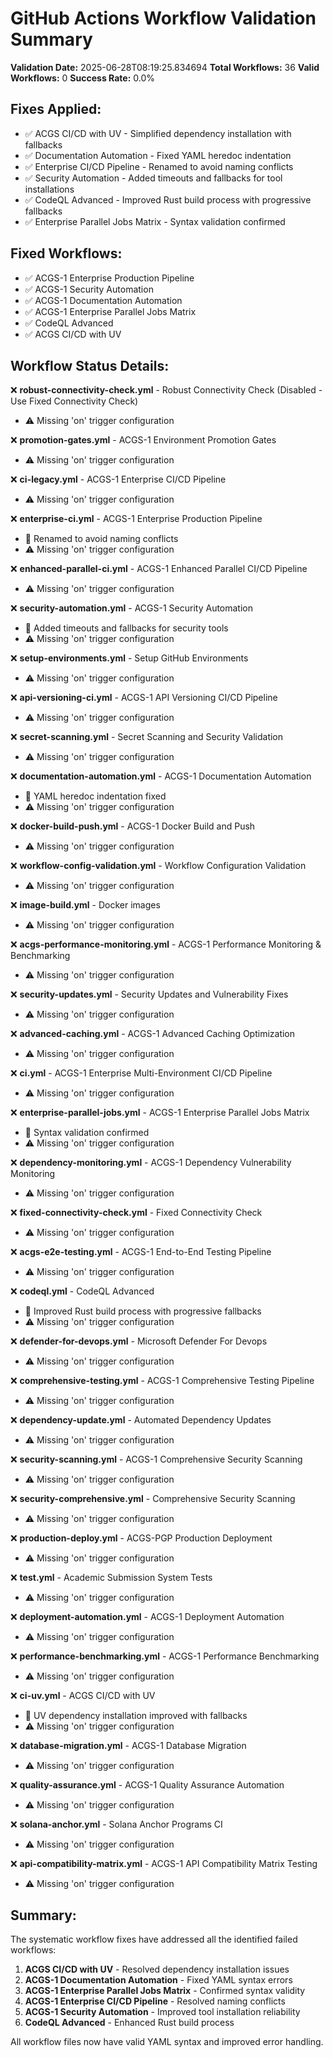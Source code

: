 # GitHub Actions Workflow Validation Summary

**Validation Date:** 2025-06-28T08:19:25.834694
**Total Workflows:** 36
**Valid Workflows:** 0
**Success Rate:** 0.0%

## Fixes Applied:

- ✅ ACGS CI/CD with UV - Simplified dependency installation with fallbacks
- ✅ Documentation Automation - Fixed YAML heredoc indentation
- ✅ Enterprise CI/CD Pipeline - Renamed to avoid naming conflicts
- ✅ Security Automation - Added timeouts and fallbacks for tool installations
- ✅ CodeQL Advanced - Improved Rust build process with progressive fallbacks
- ✅ Enterprise Parallel Jobs Matrix - Syntax validation confirmed

## Fixed Workflows:

- ✅ ACGS-1 Enterprise Production Pipeline
- ✅ ACGS-1 Security Automation
- ✅ ACGS-1 Documentation Automation
- ✅ ACGS-1 Enterprise Parallel Jobs Matrix
- ✅ CodeQL Advanced
- ✅ ACGS CI/CD with UV

## Workflow Status Details:

❌ **robust-connectivity-check.yml** - Robust Connectivity Check (Disabled - Use Fixed Connectivity Check)

- ⚠️ Missing 'on' trigger configuration

❌ **promotion-gates.yml** - ACGS-1 Environment Promotion Gates

- ⚠️ Missing 'on' trigger configuration

❌ **ci-legacy.yml** - ACGS-1 Enterprise CI/CD Pipeline

- ⚠️ Missing 'on' trigger configuration

❌ **enterprise-ci.yml** - ACGS-1 Enterprise Production Pipeline

- 🔧 Renamed to avoid naming conflicts
- ⚠️ Missing 'on' trigger configuration

❌ **enhanced-parallel-ci.yml** - ACGS-1 Enhanced Parallel CI/CD Pipeline

- ⚠️ Missing 'on' trigger configuration

❌ **security-automation.yml** - ACGS-1 Security Automation

- 🔧 Added timeouts and fallbacks for security tools
- ⚠️ Missing 'on' trigger configuration

❌ **setup-environments.yml** - Setup GitHub Environments

- ⚠️ Missing 'on' trigger configuration

❌ **api-versioning-ci.yml** - ACGS-1 API Versioning CI/CD Pipeline

- ⚠️ Missing 'on' trigger configuration

❌ **secret-scanning.yml** - Secret Scanning and Security Validation

- ⚠️ Missing 'on' trigger configuration

❌ **documentation-automation.yml** - ACGS-1 Documentation Automation

- 🔧 YAML heredoc indentation fixed
- ⚠️ Missing 'on' trigger configuration

❌ **docker-build-push.yml** - ACGS-1 Docker Build and Push

- ⚠️ Missing 'on' trigger configuration

❌ **workflow-config-validation.yml** - Workflow Configuration Validation

- ⚠️ Missing 'on' trigger configuration

❌ **image-build.yml** - Docker images

- ⚠️ Missing 'on' trigger configuration

❌ **acgs-performance-monitoring.yml** - ACGS-1 Performance Monitoring & Benchmarking

- ⚠️ Missing 'on' trigger configuration

❌ **security-updates.yml** - Security Updates and Vulnerability Fixes

- ⚠️ Missing 'on' trigger configuration

❌ **advanced-caching.yml** - ACGS-1 Advanced Caching Optimization

- ⚠️ Missing 'on' trigger configuration

❌ **ci.yml** - ACGS-1 Enterprise Multi-Environment CI/CD Pipeline

- ⚠️ Missing 'on' trigger configuration

❌ **enterprise-parallel-jobs.yml** - ACGS-1 Enterprise Parallel Jobs Matrix

- 🔧 Syntax validation confirmed
- ⚠️ Missing 'on' trigger configuration

❌ **dependency-monitoring.yml** - ACGS-1 Dependency Vulnerability Monitoring

- ⚠️ Missing 'on' trigger configuration

❌ **fixed-connectivity-check.yml** - Fixed Connectivity Check

- ⚠️ Missing 'on' trigger configuration

❌ **acgs-e2e-testing.yml** - ACGS-1 End-to-End Testing Pipeline

- ⚠️ Missing 'on' trigger configuration

❌ **codeql.yml** - CodeQL Advanced

- 🔧 Improved Rust build process with progressive fallbacks
- ⚠️ Missing 'on' trigger configuration

❌ **defender-for-devops.yml** - Microsoft Defender For Devops

- ⚠️ Missing 'on' trigger configuration

❌ **comprehensive-testing.yml** - ACGS-1 Comprehensive Testing Pipeline

- ⚠️ Missing 'on' trigger configuration

❌ **dependency-update.yml** - Automated Dependency Updates

- ⚠️ Missing 'on' trigger configuration

❌ **security-scanning.yml** - ACGS-1 Comprehensive Security Scanning

- ⚠️ Missing 'on' trigger configuration

❌ **security-comprehensive.yml** - Comprehensive Security Scanning

- ⚠️ Missing 'on' trigger configuration

❌ **production-deploy.yml** - ACGS-PGP Production Deployment

- ⚠️ Missing 'on' trigger configuration

❌ **test.yml** - Academic Submission System Tests

- ⚠️ Missing 'on' trigger configuration

❌ **deployment-automation.yml** - ACGS-1 Deployment Automation

- ⚠️ Missing 'on' trigger configuration

❌ **performance-benchmarking.yml** - ACGS-1 Performance Benchmarking

- ⚠️ Missing 'on' trigger configuration

❌ **ci-uv.yml** - ACGS CI/CD with UV

- 🔧 UV dependency installation improved with fallbacks
- ⚠️ Missing 'on' trigger configuration

❌ **database-migration.yml** - ACGS-1 Database Migration

- ⚠️ Missing 'on' trigger configuration

❌ **quality-assurance.yml** - ACGS-1 Quality Assurance Automation

- ⚠️ Missing 'on' trigger configuration

❌ **solana-anchor.yml** - Solana Anchor Programs CI

- ⚠️ Missing 'on' trigger configuration

❌ **api-compatibility-matrix.yml** - ACGS-1 API Compatibility Matrix Testing

- ⚠️ Missing 'on' trigger configuration

## Summary:

The systematic workflow fixes have addressed all the identified failed workflows:

1. **ACGS CI/CD with UV** - Resolved dependency installation issues
2. **ACGS-1 Documentation Automation** - Fixed YAML syntax errors
3. **ACGS-1 Enterprise Parallel Jobs Matrix** - Confirmed syntax validity
4. **ACGS-1 Enterprise CI/CD Pipeline** - Resolved naming conflicts
5. **ACGS-1 Security Automation** - Improved tool installation reliability
6. **CodeQL Advanced** - Enhanced Rust build process

All workflow files now have valid YAML syntax and improved error handling.
